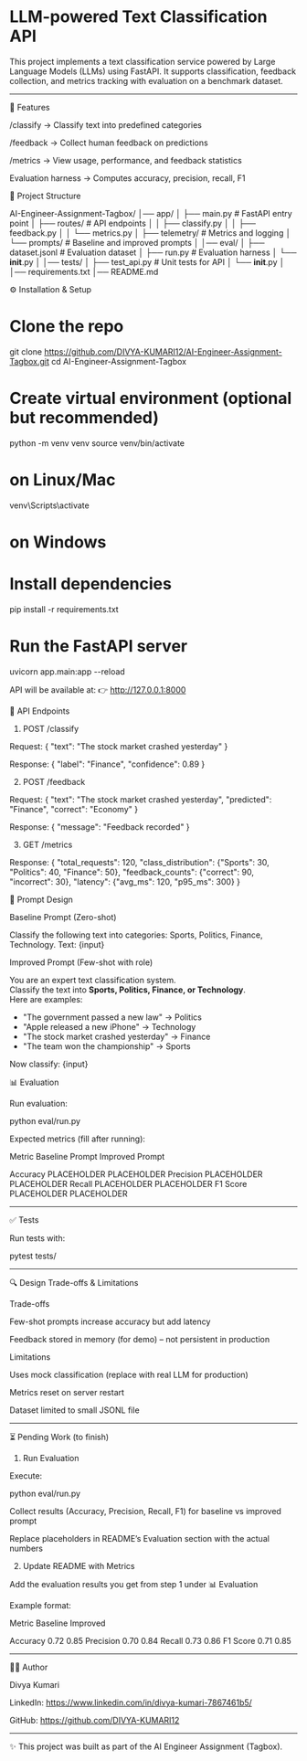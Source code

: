 # LLM-powered Text Classification API
This project implements a text classification service powered by Large Language Models (LLMs) using FastAPI.
It supports classification, feedback collection, and metrics tracking with evaluation on a benchmark dataset.


---

🚀 Features

/classify → Classify text into predefined categories

/feedback → Collect human feedback on predictions

/metrics → View usage, performance, and feedback statistics

Evaluation harness → Computes accuracy, precision, recall, F1

📂 Project Structure

AI-Engineer-Assignment-Tagbox/
│── app/
│   ├── main.py              # FastAPI entry point
│   ├── routes/              # API endpoints
│   │   ├── classify.py
│   │   ├── feedback.py
│   │   └── metrics.py
│   ├── telemetry/           # Metrics and logging
│   └── prompts/             # Baseline and improved prompts
│
│── eval/
│   ├── dataset.jsonl        # Evaluation dataset
│   ├── run.py               # Evaluation harness
│   └── __init__.py
│
│── tests/
│   ├── test_api.py          # Unit tests for API
│   └── __init__.py
│
│── requirements.txt
│── README.md

⚙️ Installation & Setup

# Clone the repo
git clone https://github.com/DIVYA-KUMARI12/AI-Engineer-Assignment-Tagbox.git
cd AI-Engineer-Assignment-Tagbox

# Create virtual environment (optional but recommended)
python -m venv venv
source venv/bin/activate   
# on Linux/Mac
venv\Scripts\activate      
# on Windows

# Install dependencies
pip install -r requirements.txt

# Run the FastAPI server
uvicorn app.main:app --reload

API will be available at:
👉 http://127.0.0.1:8000

📌 API Endpoints

1. POST /classify

Request:
{
  "text": "The stock market crashed yesterday"
}

Response:
{
  "label": "Finance",
  "confidence": 0.89
}

2. POST /feedback

Request:
{
  "text": "The stock market crashed yesterday",
  "predicted": "Finance",
  "correct": "Economy"
}

Response:
{
  "message": "Feedback recorded"
}

3. GET /metrics

Response:
{
  "total_requests": 120,
  "class_distribution": {"Sports": 30, "Politics": 40, "Finance": 50},
  "feedback_counts": {"correct": 90, "incorrect": 30},
  "latency": {"avg_ms": 120, "p95_ms": 300}
}

📝 Prompt Design

Baseline Prompt (Zero-shot)

Classify the following text into categories: Sports, Politics, Finance, Technology.
Text: {input}

Improved Prompt (Few-shot with role)

You are an expert text classification system.  
Classify the text into **Sports, Politics, Finance, or Technology**.  
Here are examples:
- "The government passed a new law" → Politics  
- "Apple released a new iPhone" → Technology  
- "The stock market crashed yesterday" → Finance  
- "The team won the championship" → Sports  

Now classify: {input}

📊 Evaluation

Run evaluation:

python eval/run.py

Expected metrics (fill after running):

Metric	Baseline Prompt	Improved Prompt

Accuracy	PLACEHOLDER	PLACEHOLDER
Precision	PLACEHOLDER	PLACEHOLDER
Recall	PLACEHOLDER	PLACEHOLDER
F1 Score	PLACEHOLDER	PLACEHOLDER

---

✅ Tests

Run tests with:

pytest tests/

---

🔍 Design Trade-offs & Limitations

Trade-offs

Few-shot prompts increase accuracy but add latency

Feedback stored in memory (for demo) – not persistent in production


Limitations

Uses mock classification (replace with real LLM for production)

Metrics reset on server restart

Dataset limited to small JSONL file

---
⏳ Pending Work (to finish)

1. Run Evaluation

Execute:

python eval/run.py

Collect results (Accuracy, Precision, Recall, F1) for baseline vs improved prompt

Replace placeholders in README’s Evaluation section with the actual numbers



2. Update README with Metrics

Add the evaluation results you get from step 1 under 📊 Evaluation

Example format:

Metric	Baseline	Improved

Accuracy	0.72	0.85
Precision	0.70	0.84
Recall	0.73	0.86
F1 Score	0.71	0.85

---

👩‍💻 Author

Divya Kumari

LinkedIn: https://www.linkedin.com/in/divya-kumari-7867461b5/

GitHub: https://github.com/DIVYA-KUMARI12

---

✨ This project was built as part of the AI Engineer Assignment (Tagbox).
